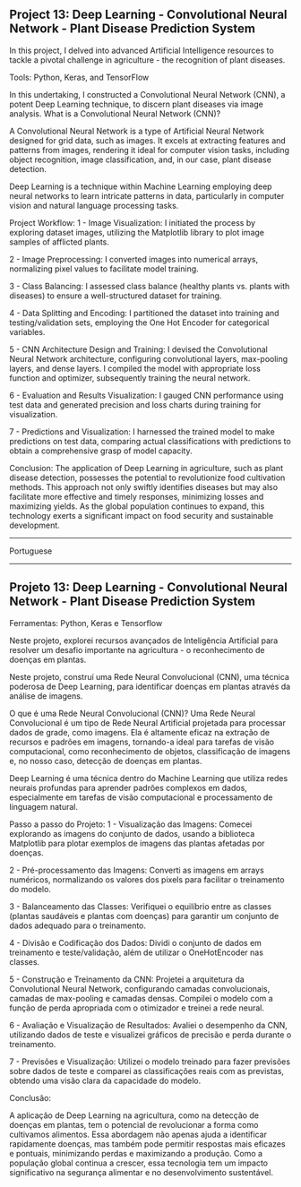 ## Project 13: Deep Learning - Convolutional Neural Network - Plant Disease Prediction System

In this project, I delved into advanced Artificial Intelligence resources to tackle a pivotal challenge in agriculture - the recognition of plant diseases.

Tools: Python, Keras, and TensorFlow

In this undertaking, I constructed a Convolutional Neural Network (CNN), a potent Deep Learning technique, to discern plant diseases via image analysis.
What is a Convolutional Neural Network (CNN)?

A Convolutional Neural Network is a type of Artificial Neural Network designed for grid data, such as images. It excels at extracting features and patterns from images, rendering it ideal for computer vision tasks, including object recognition, image classification, and, in our case, plant disease detection.

Deep Learning is a technique within Machine Learning employing deep neural networks to learn intricate patterns in data, particularly in computer vision and natural language processing tasks.

Project Workflow:
1 - Image Visualization: I initiated the process by exploring dataset images, utilizing the Matplotlib library to plot image samples of afflicted plants.

2 - Image Preprocessing: I converted images into numerical arrays, normalizing pixel values to facilitate model training.

3 - Class Balancing: I assessed class balance (healthy plants vs. plants with diseases) to ensure a well-structured dataset for training.

4 - Data Splitting and Encoding: I partitioned the dataset into training and testing/validation sets, employing the One Hot Encoder for categorical variables.

5 - CNN Architecture Design and Training: I devised the Convolutional Neural Network architecture, configuring convolutional layers, max-pooling layers, and dense layers. I compiled the model with appropriate loss function and optimizer, subsequently training the neural network.

6 - Evaluation and Results Visualization: I gauged CNN performance using test data and generated precision and loss charts during training for visualization.

7 - Predictions and Visualization: I harnessed the trained model to make predictions on test data, comparing actual classifications with predictions to obtain a comprehensive grasp of model capacity.

Conclusion:
The application of Deep Learning in agriculture, such as plant disease detection, possesses the potential to revolutionize food cultivation methods. This approach not only swiftly identifies diseases but may also facilitate more effective and timely responses, minimizing losses and maximizing yields. As the global population continues to expand, this technology exerts a significant impact on food security and sustainable development.

__________
Portuguese
__________

## Projeto 13: Deep Learning - Convolutional Neural Network - Plant Disease Prediction System

Ferramentas: Python, Keras e Tensorflow

Neste projeto, explorei recursos avançados de Inteligência Artificial para resolver um desafio importante na agricultura - o reconhecimento de doenças em plantas.

Neste projeto, construí uma Rede Neural Convolucional (CNN), uma técnica poderosa de Deep Learning, para identificar doenças em plantas através da análise de imagens.

O que é uma Rede Neural Convolucional (CNN)?
Uma Rede Neural Convolucional é um tipo de Rede Neural Artificial projetada para processar dados de grade, como imagens. Ela é altamente eficaz na extração de recursos e padrões em imagens, tornando-a ideal para tarefas de visão computacional, como reconhecimento de objetos, classificação de imagens e, no nosso caso, detecção de doenças em plantas.

Deep Learning é uma técnica dentro do Machine Learning que utiliza redes neurais profundas para aprender padrões complexos em dados, especialmente em tarefas de visão computacional e processamento de linguagem natural.

Passo a passo do Projeto:
1 - Visualização das Imagens: Comecei explorando as imagens do conjunto de dados, usando a biblioteca Matplotlib para plotar exemplos de imagens das plantas afetadas por doenças.

2 - Pré-processamento das Imagens: Converti as imagens em arrays numéricos, normalizando os valores dos pixels para facilitar o treinamento do modelo.

3 - Balanceamento das Classes: Verifiquei o equilíbrio entre as classes (plantas saudáveis e plantas com doenças) para garantir um conjunto de dados adequado para o treinamento.

4 - Divisão e Codificação dos Dados: Dividi o conjunto de dados em treinamento e teste/validação, além de utilizar o OneHotEncoder nas classes.

5 - Construção e Treinamento da CNN: Projetei a arquitetura da Convolutional Neural Network, configurando camadas convolucionais, camadas de max-pooling e camadas densas. Compilei o modelo com a função de perda apropriada com o otimizador e treinei a rede neural.

6 - Avaliação e Visualização de Resultados: Avaliei o desempenho da CNN, utilizando dados de teste e visualizei gráficos de precisão e perda durante o treinamento.

7 - Previsões e Visualização: Utilizei o modelo treinado para fazer previsões sobre dados de teste e comparei as classificações reais com as previstas, obtendo uma visão clara da capacidade do modelo.

Conclusão:

A aplicação de Deep Learning na agricultura, como na detecção de doenças em plantas, tem o potencial de revolucionar a forma como cultivamos alimentos. Essa abordagem não apenas ajuda a identificar rapidamente doenças, mas também pode permitir respostas mais eficazes e pontuais, minimizando perdas e maximizando a produção. Como a população global continua a crescer, essa tecnologia tem um impacto significativo na segurança alimentar e no desenvolvimento sustentável.
